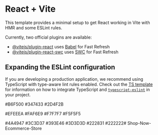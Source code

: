 # React + Vite

This template provides a minimal setup to get React working in Vite with HMR and some ESLint rules.

Currently, two official plugins are available:

- [@vitejs/plugin-react](https://github.com/vitejs/vite-plugin-react/blob/main/packages/plugin-react) uses [Babel](https://babeljs.io/) for Fast Refresh
- [@vitejs/plugin-react-swc](https://github.com/vitejs/vite-plugin-react/blob/main/packages/plugin-react-swc) uses [SWC](https://swc.rs/) for Fast Refresh

## Expanding the ESLint configuration

If you are developing a production application, we recommend using TypeScript with type-aware lint rules enabled. Check out the [TS template](https://github.com/vitejs/vite/tree/main/packages/create-vite/template-react-ts) for information on how to integrate TypeScript and [`typescript-eslint`](https://typescript-eslint.io) in your project.


<!-- here is some color code  -->

<!-- link on hover colors -->
#B6F500
#347433
#2D4F2B

<!-- white -->
#EFEEEA
#FAF6E9
#F7F7F7
#F5F5F5

<!-- black -->
#4A4947
#3C3D37
#393E46
#3D3D3D
#222831
#222222#   S h o p - N o w - E c o m m e r c e - S t o r e  
 